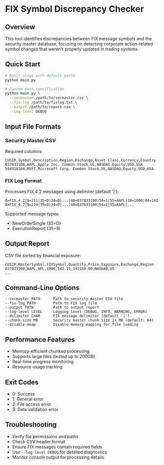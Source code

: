 # FIX Symbol Discrepancy Checker

## Overview
This tool identifies discrepancies between FIX message symbols and the security master database, focusing on detecting corporate action-related symbol changes that weren't properly updated in trading systems.

## Quick Start
```bash
# Basic usage with default paths
python main.py

# Custom path specification
python main.py \
  --secmaster /path/to/secmaster.csv \
  --fix-log /path/to/fixlog.txt \
  --output /path/to/report.csv \
  --log-level DEBUG
```

## Input File Formats

### Security Master CSV
Required columns:
```
CUSIP,Symbol,Description,Region,Exchange,Asset Class,Currency,Country
037833100,AAPL,Apple Inc. Common Stock,US,NASDAQ,Equity,USD,USA
594918104,MSFT,Microsoft Corp. Common Stock,US,NASDAQ,Equity,USD,USA
```

### FIX Log Format
Processes FIX 4.2 messages using delimiter (default '|'):
```
8=FIX.4.2|9=211|35=D|34=8|...|48=037833100|54=1|55=AAPL|38=1000|44=142.15|...
8=FIX.4.2|9=219|35=8|34=9|...|48=037833100|54=1|55=AAPL|...
```

Supported message types:
- NewOrderSingle (35=D)  
- ExecutionReport (35=8)

## Output Report
CSV file sorted by financial exposure:
```
CUSIP,MasterSymbol,FIXSymbol,Quantity,Price,Exposure,Exchange,Region
037833100,AAPL,APL,1000,142.15,142150.00,NASDAQ,US
...
```

## Command-Line Options
```
--secmaster PATH      Path to security master CSV file
--fix-log PATH        Path to FIX log file
--output PATH         Path to output report
--log-level LEVEL     Logging level (DEBUG, INFO, WARNING, ERROR)
--delimiter CHAR      FIX message delimiter (default '|')
--chunk-size MB       Security master chunk size in MB (default: 64)
--disable-mmap        Disable memory mapping for file loading
```

## Performance Features
- Memory-efficient chunked processing
- Supports large files (tested up to 200GB)
- Real-time progress monitoring
- Resource usage tracking

## Exit Codes
- 0: Success
- 1: General error
- 2: File access error
- 3: Data validation error

## Troubleshooting
- Verify file permissions and paths
- Check CSV header format
- Ensure FIX messages contain required fields
- Use `--log-level DEBUG` for detailed diagnostics
- Monitor console output for processing details
